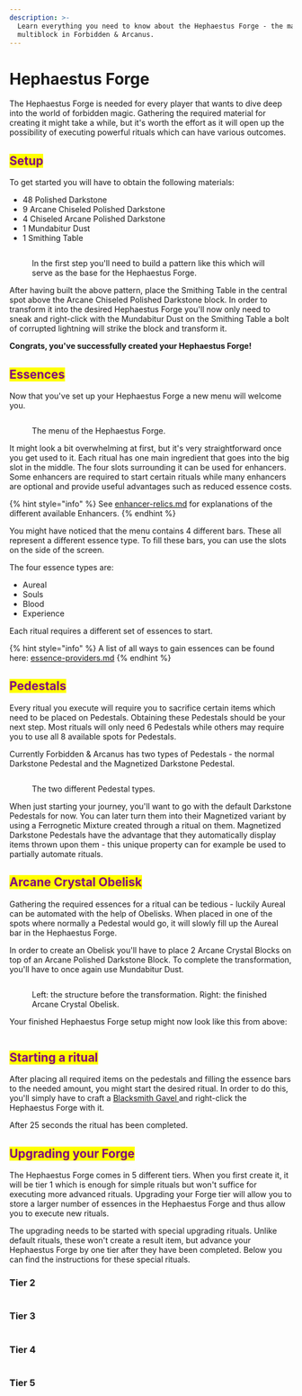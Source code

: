 ```yaml
---
description: >-
  Learn everything you need to know about the Hephaestus Forge - the main
  multiblock in Forbidden & Arcanus.
---
```


# Hephaestus Forge

The Hephaestus Forge is needed for every player that wants to dive deep into the world of forbidden magic. Gathering the required material for creating it might take a while, but it's worth the effort as it will open up the possibility of executing powerful rituals which can have various outcomes.&#x20;

## <mark style="color:purple;">Setup</mark>

To get started you will have to obtain the following materials:&#x20;

* 48 Polished Darkstone
* 9 Arcane Chiseled Polished Darkstone
* 4 Chiseled Arcane Polished Darkstone
* 1 Mundabitur Dust
* 1 Smithing Table

<figure><img src="../../../../../.gitbook/assets/Hephaestus Forge Base Pattern.png" alt=""><figcaption><p>In the first step you'll need to build a pattern like this which will serve as the base for the Hephaestus Forge.</p></figcaption></figure>

After having built the above pattern, place the Smithing Table in the central spot above the Arcane Chiseled Polished Darkstone block. In order to transform it into the desired Hephaestus Forge you'll now only need to sneak and right-click with the Mundabitur Dust on the Smithing Table a bolt of corrupted lightning will strike the block and transform it.&#x20;

**Congrats, you've successfully created your Hephaestus Forge!**

## <mark style="color:purple;">Essences</mark>

Now that you've set up your Hephaestus Forge a new menu will welcome you.

<figure><img src="../../../../../.gitbook/assets/image (1).png" alt=""><figcaption><p>The menu of the Hephaestus Forge.</p></figcaption></figure>

It might look a bit overwhelming at first, but it's very straightforward once you get used to it. Each ritual has one main ingredient that goes into the big slot in the middle. The four slots surrounding it can be used for enhancers. Some enhancers are required to start certain rituals while many enhancers are optional and provide useful advantages such as reduced essence costs.&#x20;



{% hint style="info" %}
See [enhancer-relics.md](../../items/enhancer-relics.md "mention") for explanations of the different available Enhancers.
{% endhint %}



You might have noticed that the menu contains 4 different bars. These all represent a different essence type. To fill these bars, you can use the slots on the side of the screen.&#x20;

The four essence types are:

* Aureal
* Souls
* Blood
* Experience

Each ritual requires a different set of essences to start.



{% hint style="info" %}
A list of all ways to gain essences can be found here: [essence-providers.md](essence-providers.md "mention")
{% endhint %}

## <mark style="color:purple;">Pedestals</mark>

Every ritual you execute will require you to sacrifice certain items which need to be placed on Pedestals. Obtaining these Pedestals should be your next step. Most rituals will only need 6 Pedestals while others may require you to use all 8 available spots for Pedestals.&#x20;

Currently Forbidden & Arcanus has two types of Pedestals - the normal Darkstone Pedestal and the Magnetized Darkstone Pedestal.&#x20;

<figure><img src="../../../../../.gitbook/assets/Pedestal Types.png" alt=""><figcaption><p>The two different Pedestal types.</p></figcaption></figure>

When just starting your journey, you'll want to go with the default Darkstone Pedestals for now. You can later turn them into their Magnetized variant by using a Ferrognetic Mixture created through a ritual on them. Magnetized Darkstone Pedestals have the advantage that they automatically display items thrown upon them - this unique property can for example be used to partially automate rituals.&#x20;

## <mark style="color:purple;">Arcane Crystal Obelisk</mark>&#x20;

Gathering the required essences for a ritual can be tedious - luckily Aureal can be automated with the help of Obelisks. When placed in one of the spots where normally a Pedestal would go, it will slowly fill up the Aureal bar in the Hephaestus Forge.&#x20;

In order to create an Obelisk you'll have to place 2 Arcane Crystal Blocks on top of an Arcane Polished Darkstone Block. To complete the transformation, you'll have to once again use Mundabitur Dust.&#x20;

<figure><img src="../../../../../.gitbook/assets/2023-02-09_19.21.08.png" alt=""><figcaption><p>Left: the structure before the transformation. Right: the finished Arcane Crystal Obelisk.</p></figcaption></figure>

Your finished Hephaestus Forge setup might now look like this from above:

<figure><img src="../../../../../.gitbook/assets/2023-02-09_18.17.12.png" alt=""><figcaption></figcaption></figure>

## <mark style="color:purple;">Starting a ritual</mark>

After placing all required items on the pedestals and filling the essence bars to the needed amount, you might start the desired ritual. In order to do this, you'll simply have to craft a [Blacksmith Gavel ](../../items/#blacksmith-gavel)and right-click the Hephaestus Forge with it.

After 25 seconds the ritual has been completed.&#x20;

## <mark style="color:purple;">Upgrading your Forge</mark>

The Hephaestus Forge comes in 5 different tiers. When you first create it, it will be tier 1 which is enough for simple rituals but won't suffice for executing more advanced rituals. Upgrading your Forge tier will allow you to store a larger number of essences in the Hephaestus Forge and thus allow you to execute new rituals.

The upgrading needs to be started with special upgrading rituals. Unlike default rituals, these won't create a result item, but advance your Hephaestus Forge by one tier after they have been completed. Below you can find the instructions for these special rituals.

### Tier 2

<figure><img src="../../../../../.gitbook/assets/Tier_-_2.png" alt=""><figcaption></figcaption></figure>

### Tier 3

<figure><img src="../../../../../.gitbook/assets/Tier_-_3.png" alt=""><figcaption></figcaption></figure>

### Tier 4

<figure><img src="../../../../../.gitbook/assets/Tier_-_4.png" alt=""><figcaption></figcaption></figure>

### Tier 5

<figure><img src="../../../../../.gitbook/assets/Tier_-_5.png" alt=""><figcaption></figcaption></figure>

##

